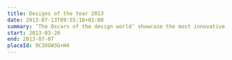 ```yaml
---
title: Designs of the Year 2013
date: 2013-07-13T09:55:18+01:00
summary: ‘The Oscars of the design world’ showcase the most innovative and imaginative designs from around the world, over the past year.
start: 2013-03-20
end: 2013-07-07
placeId: 9C3XGW3G+H4
---
```


